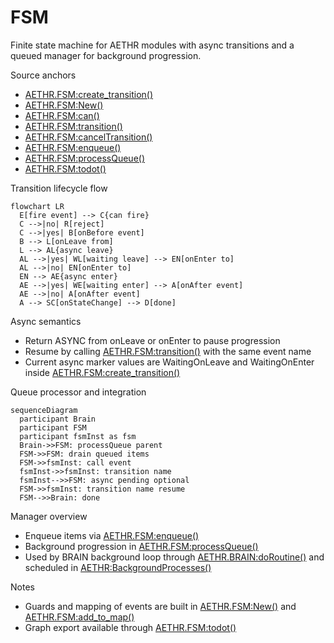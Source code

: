 # FSM

Finite state machine for AETHR modules with async transitions and a queued manager for background progression.

Source anchors
- [AETHR.FSM:create_transition()](../../dev/FSM.lua:104)
- [AETHR.FSM:New()](../../dev/FSM.lua:366)
- [AETHR.FSM:can()](../../dev/FSM.lua:407)
- [AETHR.FSM:transition()](../../dev/FSM.lua:451)
- [AETHR.FSM:cancelTransition()](../../dev/FSM.lua:461)
- [AETHR.FSM:enqueue()](../../dev/FSM.lua:501)
- [AETHR.FSM:processQueue()](../../dev/FSM.lua:515)
- [AETHR.FSM:todot()](../../dev/FSM.lua:427)

Transition lifecycle flow

```mermaid
flowchart LR
  E[fire event] --> C{can fire}
  C -->|no| R[reject]
  C -->|yes| B[onBefore event]
  B --> L[onLeave from]
  L --> AL{async leave}
  AL -->|yes| WL[waiting leave] --> EN[onEnter to]
  AL -->|no| EN[onEnter to]
  EN --> AE{async enter}
  AE -->|yes| WE[waiting enter] --> A[onAfter event]
  AE -->|no| A[onAfter event]
  A --> SC[onStateChange] --> D[done]
```

Async semantics
- Return ASYNC from onLeave or onEnter to pause progression
- Resume by calling [AETHR.FSM:transition()](../../dev/FSM.lua:451) with the same event name
- Current async marker values are WaitingOnLeave and WaitingOnEnter inside [AETHR.FSM:create_transition()](../../dev/FSM.lua:104)

Queue processor and integration

```mermaid
sequenceDiagram
  participant Brain
  participant FSM
  participant fsmInst as fsm
  Brain->>FSM: processQueue parent
  FSM->>FSM: drain queued items
  FSM->>fsmInst: call event
  fsmInst->>fsmInst: transition name
  fsmInst-->>FSM: async pending optional
  FSM->>fsmInst: transition name resume
  FSM-->>Brain: done
```

Manager overview
- Enqueue items via [AETHR.FSM:enqueue()](../../dev/FSM.lua:501)
- Background progression in [AETHR.FSM:processQueue()](../../dev/FSM.lua:515)
- Used by BRAIN background loop through [AETHR.BRAIN:doRoutine()](../../dev/BRAIN.lua:176) and scheduled in [AETHR:BackgroundProcesses()](../../dev/AETHR.lua:267)

Notes
- Guards and mapping of events are built in [AETHR.FSM:New()](../../dev/FSM.lua:366) and [AETHR.FSM:add_to_map()](../../dev/FSM.lua:200)
- Graph export available through [AETHR.FSM:todot()](../../dev/FSM.lua:427)
